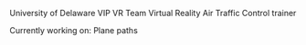 University of Delaware VIP VR Team
Virtual Reality Air Traffic Control trainer

Currently working on:
Plane paths

